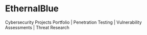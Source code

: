 # EthernalBlue
Cybersecurity Projects Portfolio | Penetration Testing | Vulnerability Assessments | Threat Research
